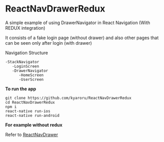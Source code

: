 # ReactNavDrawerRedux

A simple example of using DrawerNavigator in React Navigation (With REDUX integration)

It consists of a fake login page (without drawer) and also other pages that can be seen only after login (with drawer)

Navigation Structure
```
-StackNavigator
   -LoginScreen
   -DrawerNavigator
      -HomeScreen
      -UserScreen
```

**To run the app**
```
git clone https://github.com/kyaroru/ReactNavDrawerRedux
cd ReactNavDrawerRedux
npm i
react-native run-ios
react-native run-android
```

**For example without redux**

Refer to [ReactNavDrawer](https://github.com/kyaroru/ReactNavDrawer)